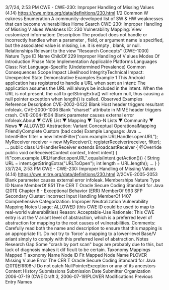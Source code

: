 3/7/24, 2:53 PM CWE - CWE-230: Improper Handling of Missing Values (4.14)
https://cwe.mitre.org/data/deﬁnitions/230.html 1/2
Common W eakness Enumeration
A community-developed list of SW & HW weaknesses that can become
vulnerabilities
Home Search
CWE-230: Improper Handling of Missing V alues
Weakness ID: 230
Vulnerability Mapping: 
View customized information:
 Description
The product does not handle or incorrectly handles when a parameter , field, or argument name is specified, but the associated value
is missing, i.e. it is empty , blank, or null.
 Relationships
 Relevant to the view "Research Concepts" (CWE-1000)
Nature Type ID Name
ChildOf 229 Improper Handling of V alues
 Modes Of Introduction
Phase Note
Implementation
 Applicable Platforms
Languages
Class: Not Language-Specific (Undetermined Prevalence)
 Common Consequences
Scope Impact Likelihood
IntegrityTechnical Impact: Unexpected State
 Demonstrative Examples
Example 1
This Android application has registered to handle a URL when sent an intent:
The application assumes the URL will always be included in the intent. When the URL is not present, the call to getStringExtra() will
return null, thus causing a null pointer exception when length() is called.
 Observed Examples
Reference Description
CVE-2002-0422 Blank Host header triggers resultant infoleak.
CVE-2000-1006 Blank "charset" attribute in MIME header triggers crash.
CVE-2004-1504 Blank parameter causes external error infoleak.About ▼ CWE List ▼ Mapping ▼ Top-N Lists ▼ Community ▼ News ▼
ALLOWED
Abstraction: Variant
Conceptual OperationalMapping
FriendlyComplete Custom
(bad code) Example Language: Java 
...
IntentFilter filter = new IntentFilter("com.example.URLHandler.openURL");
MyReceiver receiver = new MyReceiver();
registerReceiver(receiver, filter);
...
public class UrlHandlerReceiver extends BroadcastReceiver {
@Override
public void onReceive(Context context, Intent intent) {
if("com.example.URLHandler.openURL".equals(intent.getAction())) {
String URL = intent.getStringExtra("URLToOpen");
int length = URL.length();
...
}
}
}3/7/24, 2:53 PM CWE - CWE-230: Improper Handling of Missing Values (4.14)
https://cwe.mitre.org/data/deﬁnitions/230.html 2/2CVE-2005-2053 Blank parameter causes external error infoleak.
 Memberships
Nature Type ID Name
MemberOf 851 The CER T Oracle Secure Coding Standard for Java (2011) Chapter 8 - Exceptional Behavior
(ERR)
MemberOf 993 SFP Secondary Cluster: Incorrect Input Handling
MemberOf 1407 Comprehensive Categorization: Improper Neutralization
 Vulnerability Mapping Notes
Usage: ALLOWED (this CWE ID could be used to map to real-world vulnerabilities)
Reason: Acceptable-Use
Rationale:
This CWE entry is at the V ariant level of abstraction, which is a preferred level of abstraction for mapping to the root causes of
vulnerabilities.
Comments:
Carefully read both the name and description to ensure that this mapping is an appropriate fit. Do not try to 'force' a mapping to a
lower-level Base/V ariant simply to comply with this preferred level of abstraction.
 Notes
Research Gap
Some "crash by port scan" bugs are probably due to this, but lack of diagnosis makes it dif ficult to be certain.
 Taxonomy Mappings
Mapped T axonomy Name Node ID Fit Mapped Node Name
PLOVER Missing V alue Error
The CER T Oracle Secure
Coding Standard for Java
(2011)ERR08-J Do not catch NullPointerException or any of its ancestors
 Content History
 Submissions
Submission Date Submitter Organization
2006-07-19
(CWE Draft 3, 2006-07-19)PLOVER
 Modifications
 Previous Entry Names
